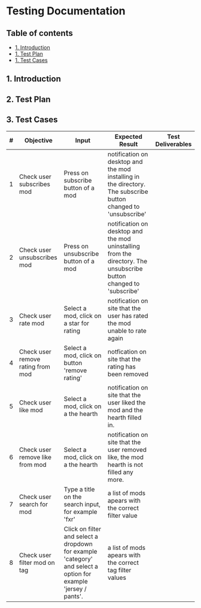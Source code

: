 # Testing Documentation

## Table of contents
- [1. Introduction](#1-Introduction)
- [1. Test Plan](#1-Test-Plan)
- [1. Test Cases](#1-Test-Cases)

##  1. Introduction

## 2. Test Plan

## 3. Test Cases
| # | Objective | Input | Expected Result | Test Deliverables |
|---|---|---|---|---|
| 1 | Check user subscribes mod | Press on subscribe button of a mod | notification on desktop and the mod installing in the directory. The subscribe button changed to 'unsubscribe' |  |
| 2 | Check user unsubscribes mod | Press on unsubscribe button of a mod | notification on desktop and the mod uninstalling from the directory. The unsubscribe button changed to 'subscribe' |  |
| 3 | Check user rate mod | Select a mod, click on a star for rating | notification on site that the user has rated the mod unable to rate again |  |
| 4 | Check user remove rating from mod | Select a mod, click on button 'remove rating' | notfication on site that the rating has been removed |  |
| 5 | Check user like mod | Select a mod, click on a the hearth | notification on site that the user liked the mod and the hearth filled in. |  |
| 6 | Check user remove like from mod | Select a mod, click on a the hearth | notification on site that the user removed like, the mod hearth is not filled any more. |  |
| 7 | Check user search for mod | Type a title on the search input, for example 'fxr' | a list of mods apears with the correct filter value |  |
| 8 | Check user filter mod on tag | Click on filter and select a dropdown for example 'category' and select a option for example 'jersey / pants'. | a list of mods apears with the correct tag filter values |  |
